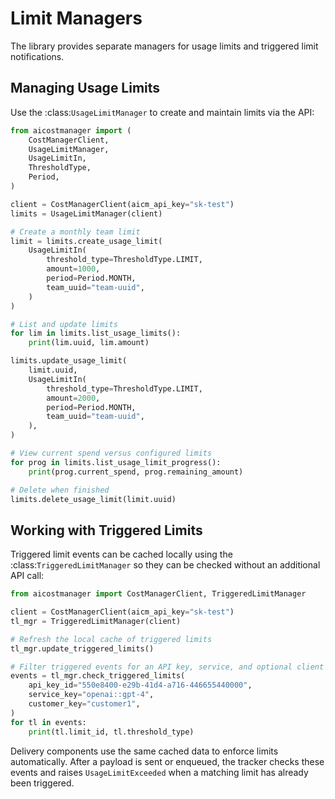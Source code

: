# Limit Managers

The library provides separate managers for usage limits and triggered limit
notifications.

## Managing Usage Limits

Use the :class:`UsageLimitManager` to create and maintain limits via the
API:

```python
from aicostmanager import (
    CostManagerClient,
    UsageLimitManager,
    UsageLimitIn,
    ThresholdType,
    Period,
)

client = CostManagerClient(aicm_api_key="sk-test")
limits = UsageLimitManager(client)

# Create a monthly team limit
limit = limits.create_usage_limit(
    UsageLimitIn(
        threshold_type=ThresholdType.LIMIT,
        amount=1000,
        period=Period.MONTH,
        team_uuid="team-uuid",
    )
)

# List and update limits
for lim in limits.list_usage_limits():
    print(lim.uuid, lim.amount)

limits.update_usage_limit(
    limit.uuid,
    UsageLimitIn(
        threshold_type=ThresholdType.LIMIT,
        amount=2000,
        period=Period.MONTH,
        team_uuid="team-uuid",
    ),
)

# View current spend versus configured limits
for prog in limits.list_usage_limit_progress():
    print(prog.current_spend, prog.remaining_amount)

# Delete when finished
limits.delete_usage_limit(limit.uuid)
```

## Working with Triggered Limits

Triggered limit events can be cached locally using the
:class:`TriggeredLimitManager` so they can be checked without an additional
API call:

```python
from aicostmanager import CostManagerClient, TriggeredLimitManager

client = CostManagerClient(aicm_api_key="sk-test")
tl_mgr = TriggeredLimitManager(client)

# Refresh the local cache of triggered limits
tl_mgr.update_triggered_limits()

# Filter triggered events for an API key, service, and optional client key
events = tl_mgr.check_triggered_limits(
    api_key_id="550e8400-e29b-41d4-a716-446655440000",
    service_key="openai::gpt-4",
    customer_key="customer1",
)
for tl in events:
    print(tl.limit_id, tl.threshold_type)
```

Delivery components use the same cached data to enforce limits automatically.
After a payload is sent or enqueued, the tracker checks these events and raises
``UsageLimitExceeded`` when a matching limit has already been triggered.
